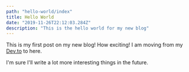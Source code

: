 ```yaml
---
path: "hello-world/index"
title: Hello World
date: "2019-11-26T22:12:03.284Z"
description: "This is the hello world for my new blog"
---
```


This is my first post on my new blog! How exciting!
I am moving from my [Dev.to](https://dev.to/patferraggi) to here.

I'm sure I'll write a lot more interesting things in the future.
